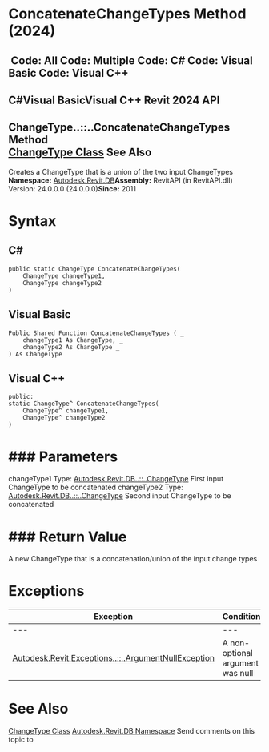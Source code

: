 # ConcatenateChangeTypes Method (2024)

﻿
 Code: All Code: Multiple Code: C# Code: Visual Basic Code: Visual C++   
---  
C#Visual BasicVisual C++
Revit 2024 API  
---  
ChangeType..::..ConcatenateChangeTypes Method   
[ChangeType Class](bf7c5e20-b639-da97-4586-4a0bc0010705.md "ChangeType Class") See Also  
---  
Creates a ChangeType that is a union of the two input ChangeTypes 
**Namespace:** [Autodesk.Revit.DB](87546ba7-461b-c646-cbb1-2cb8f5bff8b2.md "Autodesk.Revit.DB Namespace")**Assembly:** RevitAPI (in RevitAPI.dll) Version: 24.0.0.0 (24.0.0.0)**Since:** 2011 
# Syntax
C#  
---  
```text
public static ChangeType ConcatenateChangeTypes(
	ChangeType changeType1,
	ChangeType changeType2
)
```
  
Visual Basic  
---  
```text
Public Shared Function ConcatenateChangeTypes ( _
	changeType1 As ChangeType, _
	changeType2 As ChangeType _
) As ChangeType
```
  
Visual C++  
---  
```text
public:
static ChangeType^ ConcatenateChangeTypes(
	ChangeType^ changeType1, 
	ChangeType^ changeType2
)
```
  
# ### Parameters
changeType1
    Type: [Autodesk.Revit.DB..::..ChangeType](bf7c5e20-b639-da97-4586-4a0bc0010705.md "ChangeType Class") First input ChangeType to be concatenated 
changeType2
    Type: [Autodesk.Revit.DB..::..ChangeType](bf7c5e20-b639-da97-4586-4a0bc0010705.md "ChangeType Class") Second input ChangeType to be concatenated 
# ### Return Value
A new ChangeType that is a concatenation/union of the input change types 
# Exceptions
| Exception | Condition |
| --- | --- |
| --- | --- |
| [Autodesk.Revit.Exceptions..::..ArgumentNullException](631e1424-60f4-929b-4e52-dda9dcd26316.md "ArgumentNullException Class") | A non-optional argument was null |

# See Also
[ChangeType Class](bf7c5e20-b639-da97-4586-4a0bc0010705.md "ChangeType Class")
[Autodesk.Revit.DB Namespace](87546ba7-461b-c646-cbb1-2cb8f5bff8b2.md "Autodesk.Revit.DB Namespace")
Send comments on this topic to 